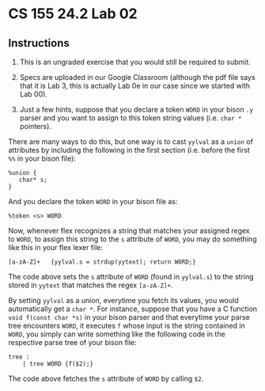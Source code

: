 # CS 155 24.2 Lab 02

## Instructions

1. This is an ungraded exercise that you would still be required to submit.

2. Specs are uploaded in our Google Classroom (although the pdf file says that it is Lab 3, this is actually Lab 0e in our case since we started with Lab 00).

3. Just a few hints, suppose that you declare a token ```WORD``` in your bison ```.y``` parser and you want to assign to this token string values (i.e. ```char *``` pointers). 

There are many ways to do this, but one way is to cast ```yylval``` as a ```union``` of attributes by including the following in the first section (i.e. before the first ```%%``` in your bison file):

```
%union {
   char* s;
}
```

And you declare the token ```WORD``` in your bison file as:

```
%token <s> WORD
```

Now, whenever flex recognizes a string that matches your assigned regex to ```WORD```, to assign this string to the ```s``` attribute of ```WORD```, you may do something like this in your flex lexer file:

```
[a-zA-Z]+   {yylval.s = strdup(yytext); return WORD;}
```

The code above sets the ```s``` attribute of ```WORD``` (found in ```yylval.s```) to the string stored in ```yytext``` that matches the regex ```[a-zA-Z]+```. 

By setting ```yylval``` as a union, everytime you fetch its values, you would automatically get a ```char *```. For instance, suppose that you have a C function ```void f(const char *s)``` in your bison parser and that everytime your parse tree encounters ```WORD```, it executes ```f``` whose input is the string contained in ```WORD```, you simply can write something like the following code in the respective parse tree of your bison file:

```
tree :
    | tree WORD {f($2);} 
```

The code above fetches the ```s``` attribute of ```WORD``` by calling ```$2```.


